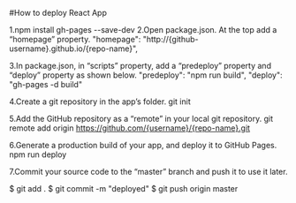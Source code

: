 #How to deploy React App

1.npm install gh-pages --save-dev
2.Open package.json. At the top add a “homepage” property.
    "homepage": "http://{github-username}.github.io/{repo-name}",

3.In package.json, in “scripts” property, add a “predeploy” property and “deploy” property as shown below.
    "predeploy": "npm run build",
    "deploy": "gh-pages -d build"

4.Create a git repository in the app’s folder.
    git init

5.Add the GitHub repository as a “remote” in your local git repository.
     git remote add origin https://github.com/{username}/{repo-name}.git

6.Generate a production build of your app, and deploy it to GitHub Pages.
    npm run deploy

7.Commit your source code to the “master” branch and push it to use it later.

$ git add .
$ git commit -m "deployed"
$ git push origin master



